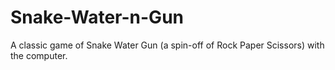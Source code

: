 # Snake-Water-n-Gun
A classic game of Snake Water Gun (a spin-off of Rock Paper Scissors) with the computer.
